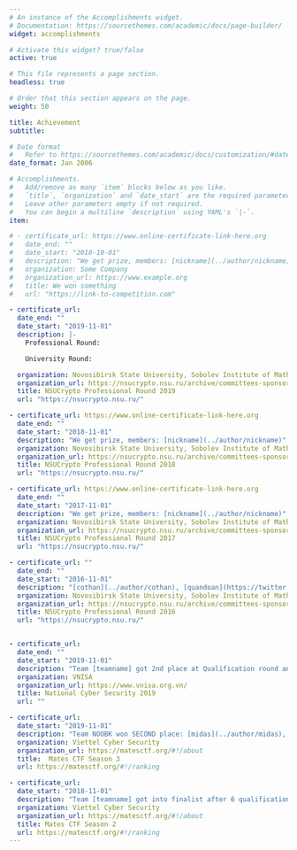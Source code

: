 ```yaml
---
# An instance of the Accomplishments widget.
# Documentation: https://sourcethemes.com/academic/docs/page-builder/
widget: accomplishments

# Activate this widget? true/false
active: true

# This file represents a page section.
headless: true

# Order that this section appears on the page.
weight: 50

title: Achievement
subtitle:

# Date format
#   Refer to https://sourcethemes.com/academic/docs/customization/#date-format
date_format: Jan 2006

# Accomplishments.
#   Add/remove as many `item` blocks below as you like.
#   `title`, `organization` and `date_start` are the required parameters.
#   Leave other parameters empty if not required.
#   You can begin a multiline `description` using YAML's `|-`.
item:

# - certificate_url: https://www.online-certificate-link-here.org
#   date_end: ""
#   date_start: "2018-10-01"
#   description: "We get prize, members: [nickname](../author/nickname)"
#   organization: Some Company
#   organization_url: https://www.example.org
#   title: We won something
#   url: "https://link-to-competition.com"

- certificate_url: 
  date_end: ""
  date_start: "2019-11-01"
  description: |-
    Professional Round: 

    University Round:  

  organization: Novosibirsk State University, Sobolev Institute of Mathematics, KU Leuven
  organization_url: https://nsucrypto.nsu.ru/archive/committees-sponsors-2019/
  title: NSUCrypto Professional Round 2019
  url: "https://nsucrypto.nsu.ru/"

- certificate_url: https://www.online-certificate-link-here.org
  date_end: ""
  date_start: "2018-11-01"
  description: "We get prize, members: [nickname](../author/nickname)"
  organization: Novosibirsk State University, Sobolev Institute of Mathematics, KU Leuven
  organization_url: https://nsucrypto.nsu.ru/archive/committees-sponsors-2018/
  title: NSUCrypto Professional Round 2018
  url: "https://nsucrypto.nsu.ru/"

- certificate_url: https://www.online-certificate-link-here.org
  date_end: ""
  date_start: "2017-11-01"
  description: "We get prize, members: [nickname](../author/nickname)"
  organization: Novosibirsk State University, Sobolev Institute of Mathematics, KU Leuven
  organization_url: https://nsucrypto.nsu.ru/archive/committees-sponsors-2017/
  title: NSUCrypto Professional Round 2017
  url: "https://nsucrypto.nsu.ru/"

- certificate_url: ""
  date_end: ""
  date_start: "2016-11-01"
  description: "[cothan](../author/cothan), [quandoan](https://twitter.com/qdoan95) and @btmd participate in NSUCrypto 2016 and won the 3rd place"
  organization: Novosibirsk State University, Sobolev Institute of Mathematics, KU Leuven
  organization_url: https://nsucrypto.nsu.ru/archive/committees-sponsors-2016/
  title: NSUCrypto Professional Round 2016
  url: "https://nsucrypto.nsu.ru/"


- certificate_url:
  date_end: ""
  date_start: "2019-11-01"
  description: "Team [teamname] got 2nd place at Qualification round and participated Final round: [member here]"
  organization: VNISA
  organization_url: https://www.vnisa.org.vn/
  title: National Cyber Security 2019
  url: ""

- certificate_url:
  date_start: "2019-11-01"
  description: "Team NOOBK won SECOND place: [midas](../author/midas), [pickaxe](../author/pickaxe), [ks75vl](../author/ks75vl), [196](../author/196) and fill this"
  organization: Viettel Cyber Security
  organization_url: https://matesctf.org/#!/about
  title:  Mates CTF Season 3
  url: https://matesctf.org/#!/ranking

- certificate_url: 
  date_start: "2018-11-01"
  description: "Team [teamname] got into finalist after 6 qualification rounds: [member here]"
  organization: Viettel Cyber Security
  organization_url: https://matesctf.org/#!/about
  title: Mates CTF Season 2
  url: https://matesctf.org/#!/ranking
---
```

